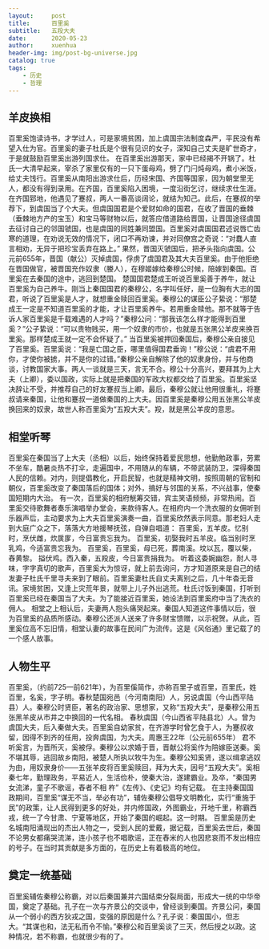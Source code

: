 ```yaml
---
layout:     post
title:      百里奚
subtitle:   五羖大夫
date:       2020-05-23
author:     xuenhua
header-img: img/post-bg-universe.jpg
catalog: true
tags:
    - 历史
    - 哲理
---
```


## 羊皮换相
百里奚饱读诗书，才学过人，可是家境贫困，加上虞国宗法制度森严，平民没有希望入仕为官。百里奚的妻子杜氏是个很有见识的女子，深知自己丈夫是旷世奇才，于是就鼓励百里奚出游列国求仕。</b>
在百里奚出游那天，家中已经揭不开锅了。杜氏一大清早起来，宰杀了家里仅有的一只下蛋母鸡，劈了门闩炖母鸡，煮小米饭，给丈夫饯行。百里奚从南阳出游求仕后，历经宋国、齐国等国家，因为朝堂里无人，都没有得到录用。在齐国，百里奚陷入困境，一度沿街乞讨，继续求仕生涯。在齐国郅地，他遇见了蹇叔，两人一番高谈阔论，就结为知己。此后，在蹇叔的举荐下，到虞国当了个大夫。但虞国国君是个爱财如命的国君，在收了晋国的垂棘（垂棘地方产的宝玉）和宝马等财物以后，就答应借道路给晋国，让晋国途径虞国去征讨自己的邻国虢国，也是虞国的同姓兼同盟国。百里奚对虞国国君述说唇亡齿寒的道理，在劝说无效的情况下，闭口不再劝谏，并对同僚宫之奇说：“对蠢人直言相劝，无异于把珍宝丢弃在路上。” 果然，晋国灭虢国后，把矛头指向虞国。公元前655年，晋国（献公）灭掉虞国，俘虏了虞国君及其大夫百里奚。由于他拒绝在晋国做官，被晋国充作奴隶（媵人），在穆姬嫁给秦穆公时候，陪嫁到秦国。百里奚在去秦国的途中，逃回到楚国。</b>
楚国国君楚成王听说百里奚善于养牛，就让百里奚为自己养牛。刚当上秦国国君的秦穆公，名字叫任好，是一位胸有大志的国君，听说了百里奚是人才，就想重金赎回百里奚。秦穆公的谋臣公子絷说：“那楚成王一定是不知道百里奚的才能，才让百里奚养牛。若用重金赎他。那不就等于告诉人家百里奚是千载难遇的人才吗？”秦穆公问：“那我该怎么样才能得到百里奚？”公子絷说：“可以贵物贱买，用一个奴隶的市价，也就是五张黑公羊皮来换百里奚。那样楚成王就一定不会怀疑了。”
当百里奚被押回秦国后，秦穆公亲自接见了百里奚。百里奚说：“我是亡国之臣，哪里值得国君垂询！”穆公说：“虞君不用你，才使你被掳，并不是你的过错。”秦穆公亲自解除了他的奴隶身份，并与他商谈，讨教国家大事。两人一谈就是三天，言无不合。穆公十分高兴，要拜其为上大夫（上卿），委以国政，实际上就是把秦国的军政大权都交给了百里奚。百里奚坚决辞让不受，并推荐自己的好友蹇叔当上卿。最后，秦穆公就让他用很重礼，将蹇叔请来秦国，让他和蹇叔一道做秦国的上大夫。因百里奚是秦穆公用五张黑公羊皮换回来的奴隶，故世人称百里奚为“五羖大夫”。羖，就是黑公羊皮的意思。</b>

## 相堂听琴
百里奚在秦国当了上大夫（丞相）以后，始终保持着爱民思想，他勤勉政事，劳累不坐车，酷暑炎热不打伞，走遍国中，不用随从的车辆，不带武装防卫，深得秦国人民的信赖。对内，则提倡教化，开启民智，也就是精神文明，按照周朝的官制和朝仪，百里奚改变了秦国落后的国体；对外，搞好与邻国的关系，不兴战事，使秦国短期内大治。
有一次，百里奚的相府觥筹交错，宾主笑语频频，非常热闹。百里奚交待歌舞者奏乐演唱举办堂会，来款待客人。在相府内一个洗衣服的女佣听到乐器声后，主动要求为上大夫百里奚演奏一曲，百里奚欣然表示同意。那老妇人走到大庭广众之下，落落大方地援琴抚弦，自弹自唱道：</b> 
百里奚，五羊皮。忆别时，烹伏雌，炊扊扅，今日富贵忘我为。</b> 
百里奚，初娶我时五羊皮。临当别时烹乳鸡，今适富贵忘我为。</b>
百里奚，百里奚，母已死，葬南溪。坟以瓦，覆以柴，舂黄黎。</b>
搤伏鸡。西入秦，五羖皮，今日富贵捐我为。 </b>
听着这委婉幽怨，耐人寻味，字字真切的歌声，百里奚大为惊讶，就上前去询问，方才知道原来是自己的结发妻子杜氏千里寻夫来到了眼前。百里奚妻杜氏自丈夫离别之后，几十年杳无音讯。家境贫困，又逢上灾荒年景，就带上儿子外出逃荒。杜氏讨饭到秦国，打听到百里奚已经在秦国当了大夫。为了能接近百里奚，她设法到百里奚府中当了洗衣的佣人。</b>
相堂之上相认后，夫妻两人抱头痛哭起来。秦国人知道这件事情以后，很为百里奚的品质所感动。秦穆公还派人送来了许多财宝馈赠，以示祝贺。从此，百里奚位高不忘旧情，相堂认妻的故事在民间广为流传。这是《风俗通》里记载了的一个感人故事。</b>

## 人物生平
百里奚，（约前725—前621年），为百里傒简作，亦称百里子或百里，百里氏，姓百里，名奚，字子明。春秋楚国宛邑（今河南南阳）人，另说虞国（今山西平陆县）人。秦穆公时贤臣，著名的政治家、思想家，又称“五羖大夫”，是秦穆公用五张黑羊皮从市井之中换回的一代名相。</b> 
春秋虞国（今山西省平陆县北）人。曾为虞国大夫，后入秦做大夫。百里奚自幼家贫，在齐游学时曾乞食于人，为蹇叔收留，因得不到齐的任用，投奔虞国，为大夫。周惠王22年（公元前655年） 君不听奚言，为晋所灭，奚被俘。秦穆公以求婚于晋，晋献公将奚作为陪嫁臣送秦。奚不堪其辱，逃回故乡南阳，被楚人所执以牧牛为生。秦穆公知奚贤，遂以缉拿逃奴为由，用奴隶身价――五张羊皮将百里奚赎回，拜为大夫，因号“五羖大夫”。奚相秦七年，勤理政务，平易近人，生活俭朴，使秦大治，遂建霸业。及卒，“秦国男女流涕，童子不歌谣，舂者不相 杵”《左传》、《史记》均有记载。 </b>
在主持秦国国政期间，百里奚“谋无不当，举必有功”，辅佐秦穆公倡导文明教化，实行“重施于民”的政策，让人民得到更多的好处，并内修国政，外图霸业，开地千里，称霸西戎，统一了今甘肃、宁夏等地区，开始了秦国的崛起。这一时期。  </b>
百里奚是历史名城南阳涌现出的杰出人物之一，受到人民的爱戴，据记载，百里奚去世后，秦国不论男女都痛哭流涕，连小孩子也不唱歌谣，正在舂米的人也因悲哀而不发出相应的号子。在当时其贡献是多方面的，在历史上有着极高的地位。</b>

## 奠定一统基础
百里奚辅佐秦穆公称霸，对以后秦国兼并六国结束分裂局面，形成大一统的中华帝国，奠定了基础。孔子在一次与齐景公的交谈中，曾经谈到秦国。齐景公问，秦国从一个弱小的西方狄戎之国，变强的原因是什么？孔子说：秦国国小，但志大。“其谋也和，法无私而令不愉。”秦穆公和百里奚谈了三天，然后授之以政。这种情况，若不称霸，也就很少有的了。
